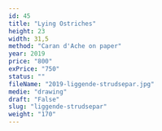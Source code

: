 ```yaml
---
id: 45
title: "Lying Ostriches"
height: 23
width: 31,5
method: "Caran d'Ache on paper"
year: 2019
price: "800"
exPrice: "750"
status: ""
fileName: "2019-liggende-strudsepar.jpg"
medie: "drawing"
draft: "False"
slug: "liggende-strudsepar"
weight: "170"
---
```

